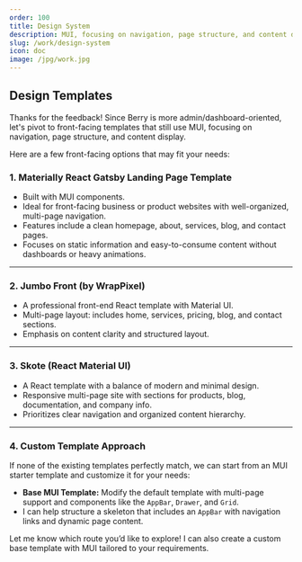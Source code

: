 ```yaml
---
order: 100
title: Design System
description: MUI, focusing on navigation, page structure, and content display
slug: /work/design-system
icon: doc
image: /jpg/work.jpg
---
```


## Design Templates

Thanks for the feedback! Since Berry is more admin/dashboard-oriented, let's pivot to front-facing templates that still use MUI, focusing on navigation, page structure, and content display.

Here are a few front-facing options that may fit your needs:

### **1. Materially React Gatsby Landing Page Template**
   - Built with MUI components.
   - Ideal for front-facing business or product websites with well-organized, multi-page navigation.
   - Features include a clean homepage, about, services, blog, and contact pages.
   - Focuses on static information and easy-to-consume content without dashboards or heavy animations.

---

### **2. Jumbo Front (by WrapPixel)**
   - A professional front-end React template with Material UI.
   - Multi-page layout: includes home, services, pricing, blog, and contact sections.
   - Emphasis on content clarity and structured layout.

---

### **3. Skote (React Material UI)**
   - A React template with a balance of modern and minimal design.
   - Responsive multi-page site with sections for products, blog, documentation, and company info.
   - Prioritizes clear navigation and organized content hierarchy.

---

### **4. Custom Template Approach**
   If none of the existing templates perfectly match, we can start from an MUI starter template and customize it for your needs:
   - **Base MUI Template:** Modify the default template with multi-page support and components like the `AppBar`, `Drawer`, and `Grid`.
   - I can help structure a skeleton that includes an `AppBar` with navigation links and dynamic page content.

Let me know which route you’d like to explore! I can also create a custom base template with MUI tailored to your requirements.